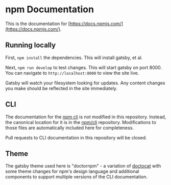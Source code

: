 # npm Documentation

This is the documentation for
[https://docs.npmjs.com/](https://docs.npmjs.com/).

## Running locally

First, `npm install` the dependencies.  This will install gatsby, et al.

Next, `npm run develop` to test changes.  This will start gatsby on port
8000.  You can navigate to `http://localhost:8000` to view the site
live.

Gatsby will watch your filesystem looking for updates.  Any content
changes you make should be reflected in the site immediately.

## CLI

The documentation for the [npm cli](https://github.com/npm/cli) is not
modified in this repository.  Instead, the canonical location for it
is in the [npm/cli](https://github.com/npm/cli) repository.  Modifications
to those files are automatically included here for completeness.

Pull requests to CLI documentation in this repository will be closed.

## Theme

The gatsby theme used here is "doctornpm" - a variation of
[doctocat](https://github.com/primer/doctocat) with some theme changes
for npm's design language and additional components to support multiple
versions of the CLI documentation.

